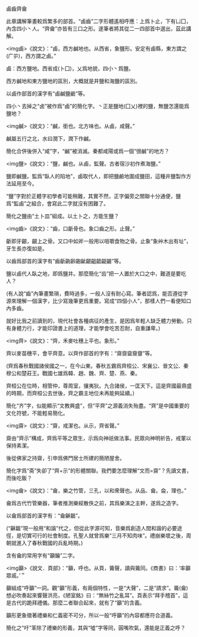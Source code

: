 鹵齒齊龠

此章講解筆畫較爲繁多的部首。“鹵齒”二字形體遙相呼應：上爲卜止，下有凵囗，內含四小丶人。“齊龠”亦皆有三口之形。遂筆者將其從二一四部首中選出，茲此講解。


<img鹵>《說文》：“鹵，西方鹹地也。从西省，象鹽形。安定有鹵縣，東方謂之(广屰)，西方謂之鹵。”

鹵：西方鹽地。西省成(卜囗)，乂爲地貌，四小丶爲鹽。

西方鹹地和東方鹽地的區別，大概就是井鹽和海鹽的區別。

以鹵作部首的漢字有“鹵鹹鹽鹼”等。

四小丶去掉之“卤”被作爲“鹵”的簡化字。丶正是鹽地(囗乂)裡的鹽，無鹽怎還能爲鹽地？

<img鹹>《說文》：“鹹，銜也。北方味也。从鹵，咸聲。”

鹹屬五行之北，水曰潤下，潤下作鹹。

簡化合併後併入“咸”字，“鹹”被消滅。秦都咸陽或爲一個“很鹹”的地方？

<img鹽>《說文》：“鹽，鹹也。从鹵，監聲。古者宿沙初作煮海鹽。”

鹽即鹹鹽。監爲“臥人的陷地”，鹵取代人，即把鹽鹼地圍成鹽田，這種井鹽製作方法延用至今。

“鹽”字對於正體字初學者可能稍難，其實不然，正字偏旁之關聯十分通便，鹽爲“監鹵”之組合，會寫此二字就沒有困難了。

簡化之鹽由“土卜皿”組成。以土卜之，方能生鹽？


<img齒>《說文》：“齒，口齗骨也。象口齒之形。止聲。”

齗即牙齦，齦上之骨。又口中如斧一般用以咀嚼食物之骨。止象“象艸木出有址”，牙生長亦復如是。

以齒爲部首的漢字有“齒齗齣齡齙齜齦齟齬齪齷”等。

鹽以鹵代人臥之地，即爲鹽井。那麼簡化“齿”把一人置於大口之中，難道是要吃人？

(有人說“齒”內筆畫繁瑣，費時過多，一般人沒有耐心寫。筆者認爲，能否遵從字源來理解一個漢字，比少寫幾筆更爲重要。寫成“四個小人”，那樣人們一看便知口內多齒。

就好比我之前讀到的，現代社會各種病征的產生，是因爲年輕人缺乏體力勞動。只有身體力行，才能印證書上的道理，才能學會吃苦忍耐，自重謙卑。)

<img齊>《說文》：“齊，禾麥吐穗上平也。象形。”

齊以麥苗穗平，會平齊意。以齊作部首的字有：“齋齌齍齎齏”等。

(齊爲春秋戰國諸侯國之一，在今山東。春秋五霸爲齊桓公、宋襄公、晉文公、秦穆公和楚莊王。戰國七雄爲韓、趙、魏、齊、楚、燕、秦。

齊桓公在位時，相管仲，尊周室，攘夷狄。九合諸侯，一匡天下。這是齊國最鼎盛的時期，而齊桓公去世後，齊之霸主地位未再能夠延續。)

簡化“齐”字，似能顯示“文教興盛”，但“平齊”之源義消失殆盡。“齊”是中國重要的文化符號，不能輕易簡化。


<img齋>《說文》：“齋，戒潔也。从示，齊省聲。”

齋由“齊示”構成，齊爲平等之眾生，示爲向神祇做法事。民眾向神明祈告，戒葷以保持素潔。

後從佛家之持齋，引申爲佛門居士所建的簡陋屋舍。

簡化字爲“斋”失卻了“齊+示”的形體關聯。我們要怎麼理解“文而=齋”？先讀文書，而後吃飯？


<img龠>《說文》：“龠，樂之竹管，三孔，以和衆聲也。从品、龠。侖，理也。”

龠爲古代竹管樂器，筆者推測樂經散佚之前，其爲樂演之主幹，遂爲之造字。

以龠爲部首的漢字有：“龠龢龤”。

(“龢龤”現一般用“和諧”代之，但從此字源可知，音樂爲創造人間和諧的必要途徑，是切實可行的社會制度。孔聖人就曾爲樂“三月不知肉味”。禮崩樂壞之後，周朝就進入了春秋戰國的兵亂時期。)

含有龠的常用字有“籲鑰”二字。

<img籲>《說文．頁部》：“籲，呼也。从頁，籥聲，讀與籥同。《商書》曰：‘率籲眾戚。’＂

籲組成“呼籲”一詞。觀“籲”形義，有兩個特性，一是“大聲”，二是“請求”。籥(龠)想必吹奏起來響聲洪亮，《陋室銘》曰：“無絲竹之亂耳”。頁表示“拜手稽首”，這是古代的跪拜禮儀。那麼二者聯合起來，就有了“籲”的含義。

籲形更象徵著禮樂和仁義密不可分，所以一般“呼籲”的內容都應符合道義。

簡化之“吁”革除了禮樂的形義，其與“噓”字等同，圓嘴吹氣，還能是正義之呼？
